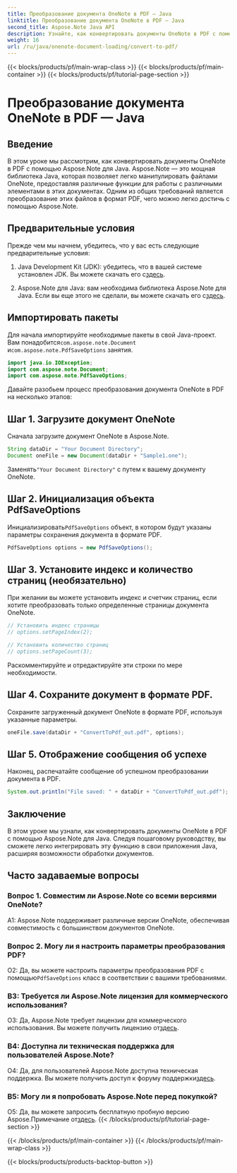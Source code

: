 ```yaml
---
title: Преобразование документа OneNote в PDF — Java
linktitle: Преобразование документа OneNote в PDF — Java
second_title: Aspose.Note Java API
description: Узнайте, как конвертировать документы OneNote в PDF с помощью Aspose.Note для Java. Расширьте свои возможности обработки документов с помощью этого пошагового руководства.
weight: 16
url: /ru/java/onenote-document-loading/convert-to-pdf/
---
```


{{< blocks/products/pf/main-wrap-class >}}
{{< blocks/products/pf/main-container >}}
{{< blocks/products/pf/tutorial-page-section >}}

# Преобразование документа OneNote в PDF — Java

## Введение

В этом уроке мы рассмотрим, как конвертировать документы OneNote в PDF с помощью Aspose.Note для Java. Aspose.Note — это мощная библиотека Java, которая позволяет легко манипулировать файлами OneNote, предоставляя различные функции для работы с различными элементами в этих документах. Одним из общих требований является преобразование этих файлов в формат PDF, чего можно легко достичь с помощью Aspose.Note.

## Предварительные условия

Прежде чем мы начнем, убедитесь, что у вас есть следующие предварительные условия:

1.  Java Development Kit (JDK): убедитесь, что в вашей системе установлен JDK. Вы можете скачать его с[здесь](https://www.oracle.com/java/technologies/javase-jdk15-downloads.html).

2.  Aspose.Note для Java: вам необходима библиотека Aspose.Note для Java. Если вы еще этого не сделали, вы можете скачать его с[здесь](https://releases.aspose.com/note/java/).

## Импортировать пакеты

Для начала импортируйте необходимые пакеты в свой Java-проект. Вам понадобится`com.aspose.note.Document` и`com.aspose.note.PdfSaveOptions` занятия.

```java
import java.io.IOException;
import com.aspose.note.Document;
import com.aspose.note.PdfSaveOptions;
```

Давайте разобьем процесс преобразования документа OneNote в PDF на несколько этапов:

## Шаг 1. Загрузите документ OneNote

Сначала загрузите документ OneNote в Aspose.Note.

```java
String dataDir = "Your Document Directory";
Document oneFile = new Document(dataDir + "Sample1.one");
```

 Заменять`"Your Document Directory"` с путем к вашему документу OneNote.

## Шаг 2. Инициализация объекта PdfSaveOptions

 Инициализировать`PdfSaveOptions` объект, в котором будут указаны параметры сохранения документа в формате PDF.

```java
PdfSaveOptions options = new PdfSaveOptions();
```

## Шаг 3. Установите индекс и количество страниц (необязательно)

При желании вы можете установить индекс и счетчик страниц, если хотите преобразовать только определенные страницы документа OneNote.

```java
// Установить индекс страницы
// options.setPageIndex(2);

// Установить количество страниц
// options.setPageCount(3);
```

Раскомментируйте и отредактируйте эти строки по мере необходимости.

## Шаг 4. Сохраните документ в формате PDF.

Сохраните загруженный документ OneNote в формате PDF, используя указанные параметры.

```java
oneFile.save(dataDir + "ConvertToPdf_out.pdf", options);
```

## Шаг 5. Отображение сообщения об успехе

Наконец, распечатайте сообщение об успешном преобразовании документа в PDF.

```java
System.out.println("File saved: " + dataDir + "ConvertToPdf_out.pdf");
```

## Заключение

В этом уроке мы узнали, как конвертировать документы OneNote в PDF с помощью Aspose.Note для Java. Следуя пошаговому руководству, вы сможете легко интегрировать эту функцию в свои приложения Java, расширяя возможности обработки документов.

## Часто задаваемые вопросы

### Вопрос 1. Совместим ли Aspose.Note со всеми версиями OneNote?

A1: Aspose.Note поддерживает различные версии OneNote, обеспечивая совместимость с большинством документов OneNote.

### Вопрос 2. Могу ли я настроить параметры преобразования PDF?

 О2: Да, вы можете настроить параметры преобразования PDF с помощью`PdfSaveOptions` класс в соответствии с вашими требованиями.

### В3: Требуется ли Aspose.Note лицензия для коммерческого использования?

 О3: Да, Aspose.Note требует лицензии для коммерческого использования. Вы можете получить лицензию от[здесь](https://purchase.aspose.com/buy).

### В4: Доступна ли техническая поддержка для пользователей Aspose.Note?

 О4: Да, для пользователей Aspose.Note доступна техническая поддержка. Вы можете получить доступ к форуму поддержки[здесь](https://forum.aspose.com/c/note/28).

### В5: Могу ли я попробовать Aspose.Note перед покупкой?

О5: Да, вы можете запросить бесплатную пробную версию Aspose.Примечание от[здесь](https://releases.aspose.com/).
{{< /blocks/products/pf/tutorial-page-section >}}

{{< /blocks/products/pf/main-container >}}
{{< /blocks/products/pf/main-wrap-class >}}

{{< blocks/products/products-backtop-button >}}
